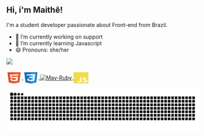 ## Hi, i'm Maithê!

I'm a student developer passionate about Front-end from Brazil.

- 🔭 I’m currently working on support
- 🌱 I’m currently learning Javascript
- 😄 Pronouns: she/her

 <div>
  <a href="https://github.com/MaitheSouza">
  <img height="160em" src="https://github-readme-stats.vercel.app/api/top-langs/?username=MaitheSouza&layout=compact&langs_count=7&theme=tokyonight"/></br>
  
  <div></br>
   <img align="center" alt="May-HTML" height="30" width="40" src="https://raw.githubusercontent.com/devicons/devicon/master/icons/html5/html5-original.svg">
   <img align="center" alt="May-CSS" height="30" width="40" src="https://raw.githubusercontent.com/devicons/devicon/master/icons/css3/css3-original.svg">
   <img align="center" alt="May-Ruby" height="30" width="40" src="https://cdn.jsdelivr.net/gh/devicons/devicon/icons/ruby/ruby-plain.svg">
   <img align="center" alt="May-Js" height="30" width="40" src="https://raw.githubusercontent.com/devicons/devicon/master/icons/javascript/javascript-plain.svg">
</div>

 ![Snake animation](https://github.com/MaitheSouza/MaitheSouza/blob/output/github-contribution-grid-snake.svg)
